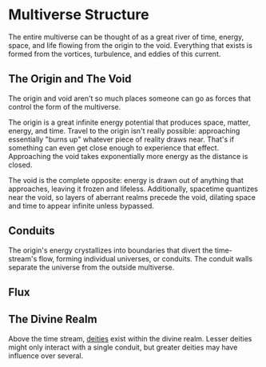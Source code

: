 # Multiverse Structure

The entire multiverse can be thought of as a great river of time, energy, space, and life flowing from the origin to the void. Everything that exists is formed from the vortices, turbulence, and eddies of this current.

## The Origin and The Void

The origin and void aren't so much places someone can go as forces that control the form of the multiverse.

The origin is a great infinite energy potential that produces space, matter, energy, and time. Travel to the origin isn't really possible: approaching essentially "burns up" whatever piece of reality draws near. That's if something can even get close enough to experience that effect. Approaching the void takes exponentially more energy as the distance is closed.

The void is the complete opposite: energy is drawn out of anything that approaches, leaving it frozen and lifeless. Additionally, spacetime quantizes near the void, so layers of aberrant realms precede the void, dilating space and time to appear infinite unless bypassed.

## Conduits

The origin's energy crystallizes into boundaries that divert the time-stream's flow, forming individual universes, or conduits. The conduit walls separate the universe from the outside multiverse.

## Flux

## The Divine Realm

Above the time stream, [deities](../deities/introduction.md) exist within the divine realm. Lesser deities might only interact with a single conduit, but greater deities may have influence over several.